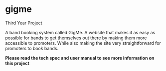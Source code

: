 # gigme
Third Year Project


A band booking system called GigMe. A website that makes it as easy as possible for bands to get themselves out there by making them more accessible to promoters. While also making the site very straightforward for promoters to book bands.

<b>Please read the tech spec and user manual to see more information on this project</b>
